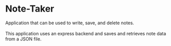 # Note-Taker

Application that can be used to write, save, and delete notes.<br><br>
This application uses an express backend and saves and retrieves note data from a JSON file.
